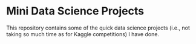 # Mini Data Science Projects
This repository contains some of the quick data science projects (i.e., not taking so much time as for Kaggle competitions) I have done.
